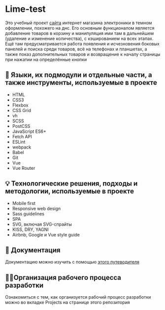 # Lime-test
Это учебный проект [сайта](http://lime-test.h1n.ru) интернет магазина электроники в темном оформлении, похожего на днс. Его основным функционалом является добавление товаров в корзину и манипуляция ими там в дальнейшем (удаление и изменение количества), с кэшированием на всех этапах. Ещё там предусматривается работа появления и исчезновения боковых панелей и поиска среди товаров, всё на телефонах и планшетах, а также показ дополнительных товаров и возвращение к началу страницы при нажатии на определённые кнопки
## 🔧 Языки, их подмодули и отдельные части, а также инструменты, используемые в проекте
- HTML
- CSS3
- Flexbox
- CSS Grid
- vh
- SCSS
- PostCSS
- JavaScript ES6+
- Fetch API
- ESLint
- webpack
- Babel
- Git
- Vue
- Vue Router
## 💡 Технологические решения, подходы и методологии, используемые в проекте
- Mobile first
- Responsive web design
- Sass guidelines
- SPA
- SVG, включая SVG-спрайты
- KISS, DRY, YAGNI
- Airbnb, Google и Vue style guide 
## 📄 Документация
Документацию можно изучить с помощью [этого путеводителя](docs/index.md)
## 👷‍♂️Организация рабочего процесса разработки
Ознакомиться с тем, как организуется рабочий процесс разработки можно во вкладке Projects на странице этого репозитория
<!--stackedit_data:
eyJoaXN0b3J5IjpbLTI4NDQyNjM0NywtMTA3ODczNzE2OSwtMT
gyMDAyOTU2LDExMDQ1NTIzNzAsMTI3MTM5OTgyNywyMTQ2OTc3
MDk0LC0xMjY0NTUyNjAzLC00MDk3MTA3OTUsLTEyNjQ1NTI2MD
MsLTEyMzM3MzI1NDUsLTU3MDI4Mzk4M119
-->